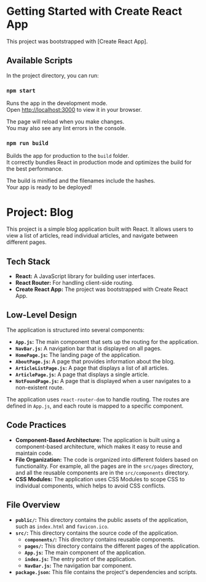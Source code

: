 # Getting Started with Create React App

This project was bootstrapped with [Create React App].

## Available Scripts

In the project directory, you can run:

### `npm start`

Runs the app in the development mode.\
Open [http://localhost:3000](http://localhost:3000) to view it in your browser.

The page will reload when you make changes.\
You may also see any lint errors in the console.


### `npm run build`

Builds the app for production to the `build` folder.\
It correctly bundles React in production mode and optimizes the build for the best performance.

The build is minified and the filenames include the hashes.\
Your app is ready to be deployed!



# Project: Blog

This project is a simple blog application built with React. It allows users to view a list of articles, read individual articles, and navigate between different pages.

## Tech Stack

*   **React:** A JavaScript library for building user interfaces.
*   **React Router:** For handling client-side routing.
*   **Create React App:** The project was bootstrapped with Create React App.

## Low-Level Design

The application is structured into several components:

*   **`App.js`:** The main component that sets up the routing for the application.
*   **`NavBar.js`:** A navigation bar that is displayed on all pages.
*   **`HomePage.js`:** The landing page of the application.
*   **`AboutPage.js`:** A page that provides information about the blog.
*   **`ArticleListPage.js`:** A page that displays a list of all articles.
*   **`ArticlePage.js`:** A page that displays a single article.
*   **`NotFoundPage.js`:** A page that is displayed when a user navigates to a non-existent route.

The application uses `react-router-dom` to handle routing. The routes are defined in `App.js`, and each route is mapped to a specific component.

## Code Practices

*   **Component-Based Architecture:** The application is built using a component-based architecture, which makes it easy to reuse and maintain code.
*   **File Organization:** The code is organized into different folders based on functionality. For example, all the pages are in the `src/pages` directory, and all the reusable components are in the `src/components` directory.
*   **CSS Modules:** The application uses CSS Modules to scope CSS to individual components, which helps to avoid CSS conflicts.

## File Overview

*   **`public/`:** This directory contains the public assets of the application, such as `index.html` and `favicon.ico`.
*   **`src/`:** This directory contains the source code of the application.
    *   **`components/`:** This directory contains reusable components.
    *   **`pages/`:** This directory contains the different pages of the application.
    *   **`App.js`:** The main component of the application.
    *   **`index.js`:** The entry point of the application.
    *   **`NavBar.js`:** The navigation bar component.
*   **`package.json`:** This file contains the project's dependencies and scripts.
